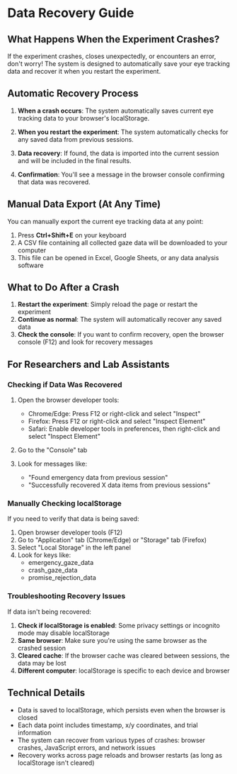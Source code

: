 # Data Recovery Guide

## What Happens When the Experiment Crashes?

If the experiment crashes, closes unexpectedly, or encounters an error, don't worry! The system is designed to automatically save your eye tracking data and recover it when you restart the experiment.

## Automatic Recovery Process

1. **When a crash occurs**: The system automatically saves current eye tracking data to your browser's localStorage.

2. **When you restart the experiment**: The system automatically checks for any saved data from previous sessions.

3. **Data recovery**: If found, the data is imported into the current session and will be included in the final results.

4. **Confirmation**: You'll see a message in the browser console confirming that data was recovered.

## Manual Data Export (At Any Time)

You can manually export the current eye tracking data at any point:

1. Press **Ctrl+Shift+E** on your keyboard
2. A CSV file containing all collected gaze data will be downloaded to your computer
3. This file can be opened in Excel, Google Sheets, or any data analysis software

## What to Do After a Crash

1. **Restart the experiment**: Simply reload the page or restart the experiment
2. **Continue as normal**: The system will automatically recover any saved data
3. **Check the console**: If you want to confirm recovery, open the browser console (F12) and look for recovery messages

## For Researchers and Lab Assistants

### Checking if Data Was Recovered

1. Open the browser developer tools:
   - Chrome/Edge: Press F12 or right-click and select "Inspect"
   - Firefox: Press F12 or right-click and select "Inspect Element"
   - Safari: Enable developer tools in preferences, then right-click and select "Inspect Element"

2. Go to the "Console" tab

3. Look for messages like:
   - "Found emergency data from previous session"
   - "Successfully recovered X data items from previous sessions"

### Manually Checking localStorage

If you need to verify that data is being saved:

1. Open browser developer tools (F12)
2. Go to "Application" tab (Chrome/Edge) or "Storage" tab (Firefox)
3. Select "Local Storage" in the left panel
4. Look for keys like:
   - emergency_gaze_data
   - crash_gaze_data
   - promise_rejection_data

### Troubleshooting Recovery Issues

If data isn't being recovered:

1. **Check if localStorage is enabled**: Some privacy settings or incognito mode may disable localStorage
2. **Same browser**: Make sure you're using the same browser as the crashed session
3. **Cleared cache**: If the browser cache was cleared between sessions, the data may be lost
4. **Different computer**: localStorage is specific to each device and browser

## Technical Details

- Data is saved to localStorage, which persists even when the browser is closed
- Each data point includes timestamp, x/y coordinates, and trial information
- The system can recover from various types of crashes: browser crashes, JavaScript errors, and network issues
- Recovery works across page reloads and browser restarts (as long as localStorage isn't cleared) 